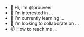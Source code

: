- 👋 Hi, I’m @prouveei
- 👀 I’m interested in ...
- 🌱 I’m currently learning ...
- 💞️ I’m looking to collaborate on ...
- 📫 How to reach me ...

<!---
prouveei/prouveei is a ✨ special ✨ repository because its `README.md` (this file) appears on your GitHub profile.
You can click the Preview link to take a look at your changes.
--->
